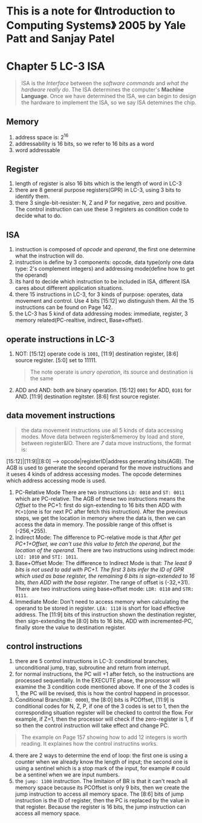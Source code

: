 # This is a note for 《Introduction to Computing Systems》 2005 by Yale Patt and Sanjay Patel

# Chapter 5 LC-3 ISA
> ISA is the *Interface* between the *software commands* and *what the hardware really do*. The ISA determines the computer's **Machine Language**. Once we have determined the ISA, we can begin to design the hardware to implement the ISA, so we say ISA detemines the chip.

##  Memory
1. address space is: $2^{16}$
2. addressability is 16 bits, so we refer to 16 bits as a word
3. word addressable
## Register
1. length of register is also 16 bits which is the length of word in LC-3
2. there are 8 general purpose registers(GPR) in LC-3, using 3 bits to identify them.
3. there 3 single-bit-resister: N, Z and P for negative, zero and positive. The control instruction can use these 3 registers as condition code to decide what to do.
## ISA
1. instruction is composed of *opcode* and *operand*, the first one determine what the instruction will do. 
2. instruction is define by 3 components: opcode, data type(only one data type: 2's complement integers) and addressing mode(define how to get the operand)
3. its hard to decide which instruction to be included in ISA, different ISA cares about different application situations.
4. there 15 instructions in LC-3, for 3 kinds of purpose: operates, data movement and control. Use 4 bits [15:12] wo distinguish them. All the 15 instructions can be found on Page 142.
5. the LC-3 has 5 kind of data addressing modes: immediate, register, 3 memory related(PC-realtive, indirect, Base+offset).
## operate instructions in LC-3
1. NOT: [15:12] operate code is `1001`, [11:9] destination register, [8:6] source register. [5:0] set to 11111.
      > The note operate is *unary operation*, its source and destination is the same
2. ADD and AND: both are binary operation. [15:12] `0001` for ADD, `0101` for AND. [11:9] destination regitster. [8:6] first source register. 
## data movement instructions
> the data movement instructions use all 5 kinds of data accessing modes. Move data between register&memeroy by load and store, between register&IO. There are *7* data move instructions, the format is:

[15:12]|[11:9]|[8:0] --> opcode|registerID|address generating bits(AGB). 
The AGB is used to generate the second operand for the move instructions and it ueses 4 kinds of address accessing modes. The opcode determines which address accessing mode is used.
1. PC-Relative Mode
There are two instructions `LD: 0010` and `ST: 0011` which are PC-relative. The AGB of these two instructions means the *Offset* to the PC+1: first do sign-extending to 16 bits then ADD with `PC+1`(one is for next PC after fetch this instruction). After the previous steps, we get the location in memory where the data is, then we can access the data in memory.
The possible range of this offset is (-256,+255).
2. Indirect Mode: The difference to PC-relative mode is that *After get PC+1+Offset, we can't use this value to fetch the operand, but the location of the operand*. There are two instructions using indirect mode: `LDI: 1010` and `STI: 1011`.
3. Base+Offset Mode: The difference to Indirect Mode is that: *The least 9 bits is not used to add with PC+1. The first 3 bits infer the ID of GPR which used as base register, the remaining 6 bits is sign-extended to 16 bits, then ADD with the base register*. The range of offset is (-32,+31).
There are two instructions using base+offset mode: `LDR: 0110` and `STR: 0111`.
4. Immediate Mode: Don't need to access memory when calculating the operand to be stored in register. `LEA: 1110` is short for load effective address. The [11:9] bits of this instruction shown the destination register, then sign-extending the [8:0] bits to 16 bits, ADD with incremented-PC, finally store the value to destination register.
## control instructions
1. there are 5 control instructions in LC-3: conditional branches, unconditional jump, trap, subroutine and return from interrupt.
2. for normal instructions, the PC will +1 after fetch, so the instructions are processed sequentially. In the EXECUTE phase, the processor will examine the 3 condition code mentioned above. If one of the 3 codes is 1, the PC will be revised, this is how the control happend in processor.
3. Conditional Branch(`BR: 0000`), the [8:0] bits is PCOffset, [11:9] is conditional codes for N, Z, P, if one of the 3 codes is set to 1, then the corresponding situation register will be checked to control the flow. For example, if Z=1, then the processor will check if the zero-register is 1, if so then the control instruction will take effect and change PC.
> The example on Page 157 showing how to add 12 integers is worth reading. It explaines how the control instructins works.
4. there are 2 ways to determine the end of loop: the first one is using a counter when we already know the length of input; the second one is using a sentinel which is a stop mark of the input, for example # could be a sentinel when we are input numbers.
5. the `jump: 1100` instruction. The limitaion of BR is that it can't reach all memory space because its PCOffset is only 9 bits, then we create the jump instruction to access all memory space. The [8:6] bits of jump instruction is the ID of register, then the PC is replaced by the value in that register. Because the register is 16 bits, the jump instruction can access all memory space.
